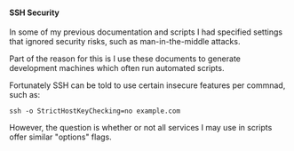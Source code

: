 
#### SSH Security

In some of my previous documentation and scripts I had specified settings that ignored security risks, such as man-in-the-middle attacks.

Part of the reason for this is I use these documents to generate development machines which often run automated scripts.

Fortunately SSH can be told to use certain insecure features per commnad, such as:

    ssh -o StrictHostKeyChecking=no example.com

However, the question is whether or not all services I may use in scripts offer similar "options" flags.
